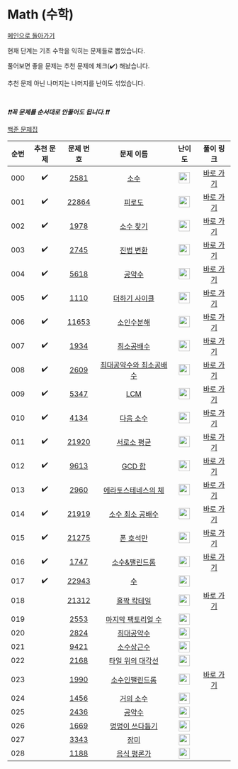 # Math (수학)

[메인으로 돌아가기](https://github.com/tony9402/baekjoon)

현재 단계는 기초 수학을 익히는 문제들로 뽑았습니다.

풀어보면 좋을 문제는 추천 문제에 체크(:heavy_check_mark:) 해놨습니다.

추천 문제 아닌 나머지는 나머지를 난이도 섞었습니다.

<br>

***❗️❗️꼭 문제를 순서대로 안풀어도 됩니다.❗️❗️***

[백준 문제집](https://www.acmicpc.net/workbook/view/6781)


|순번|추천 문제|문제 번호|문제 이름|난이도|풀이 링크|
|:--:|:--:|:--:|:--:|:--:|:--:|
|000|:heavy_check_mark:|<a href="https://www.acmicpc.net/problem/2581" target="_blank">2581</a>|<a href="https://www.acmicpc.net/problem/2581" target="_blank">소수</a>|<img height="25px" width="25px" src="https://static.solved.ac/tier_small/4.svg"/>|<a href="./../solution/math/2581" target="_blank">바로 가기</a>|
|001|:heavy_check_mark:|<a href="https://www.acmicpc.net/problem/22864" target="_blank">22864</a>|<a href="https://www.acmicpc.net/problem/22864" target="_blank">피로도</a>|<img height="25px" width="25px" src="https://static.solved.ac/tier_small/4.svg"/>|<a href="./../solution/math/22864" target="_blank">바로 가기</a>|
|002|:heavy_check_mark:|<a href="https://www.acmicpc.net/problem/1978" target="_blank">1978</a>|<a href="https://www.acmicpc.net/problem/1978" target="_blank">소수 찾기</a>|<img height="25px" width="25px" src="https://static.solved.ac/tier_small/4.svg"/>|<a href="./../solution/math/1978" target="_blank">바로 가기</a>|
|003|:heavy_check_mark:|<a href="https://www.acmicpc.net/problem/2745" target="_blank">2745</a>|<a href="https://www.acmicpc.net/problem/2745" target="_blank">진법 변환</a>|<img height="25px" width="25px" src="https://static.solved.ac/tier_small/4.svg"/>|<a href="./../solution/math/2745" target="_blank">바로 가기</a>|
|004|:heavy_check_mark:|<a href="https://www.acmicpc.net/problem/5618" target="_blank">5618</a>|<a href="https://www.acmicpc.net/problem/5618" target="_blank">공약수</a>|<img height="25px" width="25px" src="https://static.solved.ac/tier_small/4.svg"/>|<a href="./../solution/math/5618" target="_blank">바로 가기</a>|
|005|:heavy_check_mark:|<a href="https://www.acmicpc.net/problem/1110" target="_blank">1110</a>|<a href="https://www.acmicpc.net/problem/1110" target="_blank">더하기 사이클</a>|<img height="25px" width="25px" src="https://static.solved.ac/tier_small/5.svg"/>|<a href="./../solution/math/1110" target="_blank">바로 가기</a>|
|006|:heavy_check_mark:|<a href="https://www.acmicpc.net/problem/11653" target="_blank">11653</a>|<a href="https://www.acmicpc.net/problem/11653" target="_blank">소인수분해</a>|<img height="25px" width="25px" src="https://static.solved.ac/tier_small/5.svg"/>|<a href="./../solution/math/11653" target="_blank">바로 가기</a>|
|007|:heavy_check_mark:|<a href="https://www.acmicpc.net/problem/1934" target="_blank">1934</a>|<a href="https://www.acmicpc.net/problem/1934" target="_blank">최소공배수</a>|<img height="25px" width="25px" src="https://static.solved.ac/tier_small/5.svg"/>|<a href="./../solution/math/1934" target="_blank">바로 가기</a>|
|008|:heavy_check_mark:|<a href="https://www.acmicpc.net/problem/2609" target="_blank">2609</a>|<a href="https://www.acmicpc.net/problem/2609" target="_blank">최대공약수와 최소공배수</a>|<img height="25px" width="25px" src="https://static.solved.ac/tier_small/5.svg"/>|<a href="./../solution/math/2609" target="_blank">바로 가기</a>|
|009|:heavy_check_mark:|<a href="https://www.acmicpc.net/problem/5347" target="_blank">5347</a>|<a href="https://www.acmicpc.net/problem/5347" target="_blank">LCM</a>|<img height="25px" width="25px" src="https://static.solved.ac/tier_small/6.svg"/>|<a href="./../solution/math/5347" target="_blank">바로 가기</a>|
|010|:heavy_check_mark:|<a href="https://www.acmicpc.net/problem/4134" target="_blank">4134</a>|<a href="https://www.acmicpc.net/problem/4134" target="_blank">다음 소수</a>|<img height="25px" width="25px" src="https://static.solved.ac/tier_small/7.svg"/>|<a href="./../solution/math/4134" target="_blank">바로 가기</a>|
|011|:heavy_check_mark:|<a href="https://www.acmicpc.net/problem/21920" target="_blank">21920</a>|<a href="https://www.acmicpc.net/problem/21920" target="_blank">서로소 평균</a>|<img height="25px" width="25px" src="https://static.solved.ac/tier_small/7.svg"/>|<a href="./../solution/math/21920" target="_blank">바로 가기</a>|
|012|:heavy_check_mark:|<a href="https://www.acmicpc.net/problem/9613" target="_blank">9613</a>|<a href="https://www.acmicpc.net/problem/9613" target="_blank">GCD 합</a>|<img height="25px" width="25px" src="https://static.solved.ac/tier_small/7.svg"/>|<a href="./../solution/math/9613" target="_blank">바로 가기</a>|
|013|:heavy_check_mark:|<a href="https://www.acmicpc.net/problem/2960" target="_blank">2960</a>|<a href="https://www.acmicpc.net/problem/2960" target="_blank">에라토스테네스의 체</a>|<img height="25px" width="25px" src="https://static.solved.ac/tier_small/7.svg"/>|<a href="./../solution/math/2960" target="_blank">바로 가기</a>|
|014|:heavy_check_mark:|<a href="https://www.acmicpc.net/problem/21919" target="_blank">21919</a>|<a href="https://www.acmicpc.net/problem/21919" target="_blank">소수 최소 공배수</a>|<img height="25px" width="25px" src="https://static.solved.ac/tier_small/8.svg"/>|<a href="./../solution/math/21919" target="_blank">바로 가기</a>|
|015|:heavy_check_mark:|<a href="https://www.acmicpc.net/problem/21275" target="_blank">21275</a>|<a href="https://www.acmicpc.net/problem/21275" target="_blank">폰 호석만</a>|<img height="25px" width="25px" src="https://static.solved.ac/tier_small/9.svg"/>|<a href="./../solution/math/21275" target="_blank">바로 가기</a>|
|016|:heavy_check_mark:|<a href="https://www.acmicpc.net/problem/1747" target="_blank">1747</a>|<a href="https://www.acmicpc.net/problem/1747" target="_blank">소수&팰린드롬</a>|<img height="25px" width="25px" src="https://static.solved.ac/tier_small/10.svg"/>|<a href="./../solution/math/1747" target="_blank">바로 가기</a>|
|017|:heavy_check_mark:|<a href="https://www.acmicpc.net/problem/22943" target="_blank">22943</a>|<a href="https://www.acmicpc.net/problem/22943" target="_blank">수</a>|<img height="25px" width="25px" src="https://static.solved.ac/tier_small/11.svg"/>||
|018||<a href="https://www.acmicpc.net/problem/21312" target="_blank">21312</a>|<a href="https://www.acmicpc.net/problem/21312" target="_blank">홀짝 칵테일</a>|<img height="25px" width="25px" src="https://static.solved.ac/tier_small/3.svg"/>|<a href="./../solution/math/21312" target="_blank">바로 가기</a>|
|019||<a href="https://www.acmicpc.net/problem/2553" target="_blank">2553</a>|<a href="https://www.acmicpc.net/problem/2553" target="_blank">마지막 팩토리얼 수</a>|<img height="25px" width="25px" src="https://static.solved.ac/tier_small/9.svg"/>||
|020||<a href="https://www.acmicpc.net/problem/2824" target="_blank">2824</a>|<a href="https://www.acmicpc.net/problem/2824" target="_blank">최대공약수</a>|<img height="25px" width="25px" src="https://static.solved.ac/tier_small/10.svg"/>||
|021||<a href="https://www.acmicpc.net/problem/9421" target="_blank">9421</a>|<a href="https://www.acmicpc.net/problem/9421" target="_blank">소수상근수</a>|<img height="25px" width="25px" src="https://static.solved.ac/tier_small/10.svg"/>||
|022||<a href="https://www.acmicpc.net/problem/2168" target="_blank">2168</a>|<a href="https://www.acmicpc.net/problem/2168" target="_blank">타일 위의 대각선</a>|<img height="25px" width="25px" src="https://static.solved.ac/tier_small/10.svg"/>||
|023||<a href="https://www.acmicpc.net/problem/1990" target="_blank">1990</a>|<a href="https://www.acmicpc.net/problem/1990" target="_blank">소수인팰린드롬</a>|<img height="25px" width="25px" src="https://static.solved.ac/tier_small/11.svg"/>|<a href="./../solution/math/1990" target="_blank">바로 가기</a>|
|024||<a href="https://www.acmicpc.net/problem/1456" target="_blank">1456</a>|<a href="https://www.acmicpc.net/problem/1456" target="_blank">거의 소수</a>|<img height="25px" width="25px" src="https://static.solved.ac/tier_small/11.svg"/>||
|025||<a href="https://www.acmicpc.net/problem/2436" target="_blank">2436</a>|<a href="https://www.acmicpc.net/problem/2436" target="_blank">공약수</a>|<img height="25px" width="25px" src="https://static.solved.ac/tier_small/11.svg"/>||
|026||<a href="https://www.acmicpc.net/problem/1669" target="_blank">1669</a>|<a href="https://www.acmicpc.net/problem/1669" target="_blank">멍멍이 쓰다듬기</a>|<img height="25px" width="25px" src="https://static.solved.ac/tier_small/11.svg"/>||
|027||<a href="https://www.acmicpc.net/problem/3343" target="_blank">3343</a>|<a href="https://www.acmicpc.net/problem/3343" target="_blank">장미</a>|<img height="25px" width="25px" src="https://static.solved.ac/tier_small/12.svg"/>||
|028||<a href="https://www.acmicpc.net/problem/1188" target="_blank">1188</a>|<a href="https://www.acmicpc.net/problem/1188" target="_blank">음식 평론가</a>|<img height="25px" width="25px" src="https://static.solved.ac/tier_small/12.svg"/>||